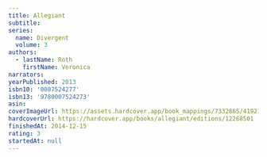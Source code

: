 ```yaml
---
title: Allegiant
subtitle:
series:
  name: Divergent
  volume: 3
authors:
  - lastName: Roth
    firstName: Veronica
narrators:
yearPublished: 2013
isbn10: '0007524277'
isbn13: '9780007524273'
asin:
coverImageUrl: https://assets.hardcover.app/book_mappings/7332865/419210581e00bc85c6c474461ea9c0fe21275ddf.jpeg
hardcoverUrl: https://hardcover.app/books/allegiant/editions/12268501
finishedAt: 2014-12-15
rating: 3
startedAt: null
---
```

